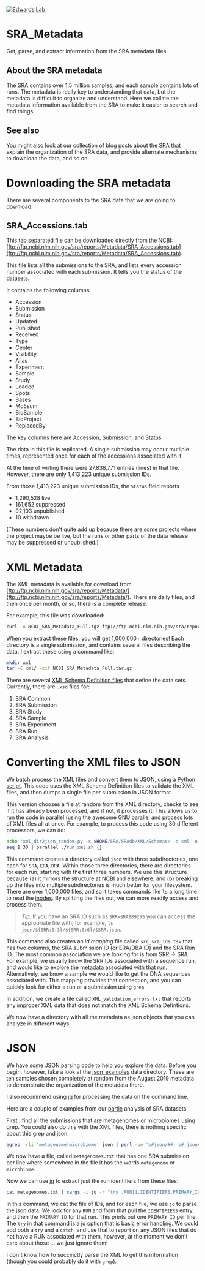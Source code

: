 [![Edwards Lab](https://img.shields.io/badge/Bioinformatics-EdwardsLab-03A9F4)](https://edwards.flinders.edu.au)
# SRA_Metadata
Get, parse, and extract information from the SRA metadata files

## About the SRA metadata

The SRA contains over 1.5 million samples, and each sample contains lots of runs. The metadata is really key to understanding that data, but the metadata is difficult to organize and understand. Here we collate the metadata information available from the SRA to make it easier to search and find things.


## See also

You might also look at our [collection of blog posts](https://edwards.flinders.edu.au/sra) about the SRA that explain the organization of the SRA data, and provide alternate mechanisms to download the data, and so on.

# Downloading the SRA metadata

There are several components to the SRA data that we are going to download.

## SRA_Accessions.tab

This tab separated file can be downloaded directly from the NCBI: [ftp://ftp.ncbi.nlm.nih.gov/sra/reports/Metadata/SRA_Accessions.tab](ftp://ftp.ncbi.nlm.nih.gov/sra/reports/Metadata/SRA_Accessions.tab). 

This file lists all the submissions to the SRA, and lists every accession number associated with each submission. It tells you the status of the datasets.

It contains the following columns:

* Accession
* Submission
* Status
* Updated
* Published
* Received
* Type
* Center
* Visibility
* Alias
* Experiment
* Sample
* Study
* Loaded
* Spots
* Bases
* Md5sum
* BioSample
* BioProject
* ReplacedBy

The key columns here are Accession, Submission, and Status.

The data in this file is replicated. A single submission may occur mutliple times, represented once for each of the accessions associated with it.

At the time of writing there were 27,838,771 entries (lines) in that file. However, there are only 1,413,223 unique submission IDs. 

From those 1,413,223 unique submission IDs, the `Status` field reports

* 1,290,528 live
* 161,652 suppressed
* 92,103 unpublished
* 10 withdrawn

(These numbers don't quite add up because there are some projects where the project maybe be live, but the runs or other parts of the data release may be suppressed or unpublished.)

# XML Metadata

The XML metadata is available for download from [ftp://ftp.ncbi.nlm.nih.gov/sra/reports/Metadata/](ftp://ftp.ncbi.nlm.nih.gov/sra/reports/Metadata/). There are daily files, and then once per month, or so, there is a complete release. 

For example, this file was downloaded:

```bash
curl -o NCBI_SRA_Metadata_Full.tgz ftp://ftp.ncbi.nlm.nih.gov/sra/reports/Metadata/NCBI_SRA_Metadata_Full_20180205.tar.gz
```

When you extract these files, you will get 1,000,000+ directories! Each directory is a single submission, and contains several files describing the data. I extract these using a command like: 

```bash
mkdir xml
tar -C xml/ -zxf NCBI_SRA_Metadata_Full.tar.gz
```

There are several [XML Schema Definition files](https://trace.ncbi.nlm.nih.gov/Traces/sra/sra.cgi?view=xml_schemas) that define the data sets. Currently, there are `.xsd` files for:

1. SRA Common
2. SRA Submission
3. SRA Study
4. SRA Sample
5. SRA Experiment
6. SRA Run
7. SRA Analysis

# Converting the XML files to JSON

We batch process the XML files and convert them to JSON, using [a Python script](xml2json/xml_dir2json_random.py). This code uses the XML Schema Definition files to validate the XML files, and then dumps a single file per submission in JSON format.

This version chooses a file at random from the XML directory, checks to see if it has already been processed, and if not, it processes it. This allows us to run the code in parallel (using the awesome [GNU parallel](https://www.gnu.org/software/parallel/) and process lots of XML files all at once. For example, to process this code using 30 different processors, we can do:

```bash
echo "xml_dir2json_random.py -s $HOME/SRA/SRAdb/XML/Schemas/ -d xml -o json -m srr_sra_ids.tsv" > ./run_xml.sh
seq 1 30 | parallel ./run_xml.sh {}
```

This command creates a directory called `json` with three subdirectories, one each for `SRA`, `ERA`, `DRA`. Within those three directories, there are directories for each run, starting with the first three numbers. We use this structure because (a) it mirrors the structure at NCBI and elsewhere, and (b) breaking up the files into multiple subdirectories is much better for your filesystem. There are over 1,000,000 files, and so it takes commands like `ls` a long time to read the [inodes](http://www.grymoire.com/Unix/Inodes.html). By splitting the files out, we can more readily access and process them.


> *Tip:* If you have an SRA ID such as `SRR=SRA889255` you can access the appropriate file with, for example, `ls json/${SRR:0:3}/${SRR:0:6}/$SRR.json`.

This command also creates an *id mapping* file called `srr_sra_ids.tsv` that has two columns, the SRA submission ID (or ERA/DBA ID) and the SRA Run ID. The most common association we are looking for is from SRR -> SRA. For example, we usually know the SRR IDs associated with a sequence run, and would like to explore the metadata associated with that run. Alternatively, we know a sample we would like to get the DNA sequences associated with. This mapping provides that connection, and you can quickly look for either a run or a submission using `grep`.

In addition, we create a file called `XML_validation_errors.txt` that reports any improper XML data that does not match the XML Schema Defintions. 

We now have a directory with all the metadata as json objects that you can analyze in different ways. 

# JSON

We have some [JSON](json/) parsing code to help you explore the data. Before you begin, however, take a look at the [json_examples](json_examples/) data directory. These are ten samples chosen completely at random from the August 2019 metadata to demonstrate the organization of the metadata there.

I also recommend using [jq](https://stedolan.github.io/jq/) for processing the data on the command line.

Here are a couple of examples from our [partie](https://github.com/linsalrob/partie) analysis of SRA datasets.

First , find all the submissions that are metagenomes or microbiomes using grep. You could also do this with the XML files, there is nothing specific about this grep and json.

```bash
egrep -rli 'metagenome|microbiome' json | perl -pe 's#json/##; s#.json##' > metagenomes.txt 
```

We now have a file, called `metagenomes.txt` that has one SRA submission per line where somewhere in the file it has the words `metagenome` or `microbiome`.

Now we can use [jq](https://stedolan.github.io/jq/) to extract just the run identifiers from these files:

```bash
cat metagenomes.txt | xargs -i jq -r "try .RUN[].IDENTIFIERS.PRIMARY_ID" json/{}.json > metagenome_runs.txt
```

In this command, we cat the file of IDs, and for each file, we use `jq` to parse the json data. We look for any `RUN` and from that pull the `IDENTIFIERS` entry, and then the `PRIMARY_ID` for that run. This prints out one `PRIMARY_ID` per line. The `try` in that command is a jq option that is basic error handling. We could add both a `try` and a `catch`, and use that to report on any JSON files that do not have a RUN associated with them, however, at the moment we don't care about those ... we just ignore them!

I don't know how to succinctly parse the XML to get this information (though you could probably do it with `grep`).


